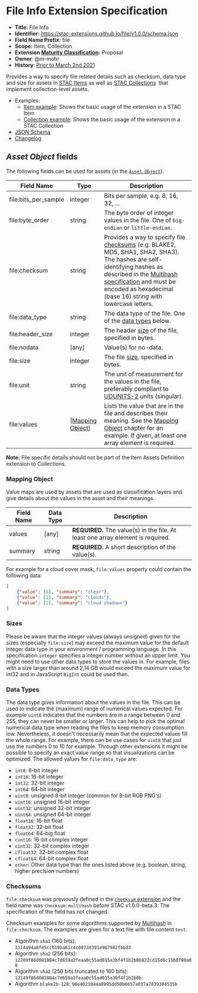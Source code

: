 # File Info Extension Specification

- **Title:** File Info
- **Identifier:** <https://stac-extensions.github.io/file/v1.0.0/schema.json>
- **Field Name Prefix:** file
- **Scope:** Item, Collection
- **Extension [Maturity Classification](https://github.com/radiantearth/stac-spec/tree/master/extensions/README.md#extension-maturity):** Proposal
- **Owner**: @m-mohr
- **History**: [Prior to March 2nd 2021](https://github.com/radiantearth/stac-spec/commits/42930640d113f21ef8e21d27de9ad109a5a87263/extensions/file)

Provides a way to specify file related details such as checksum, data type and size for assets in
[STAC Items](https://github.com/radiantearth/stac-spec/blob/master/item-spec/item-spec.md) as well as [STAC Collections](https://github.com/radiantearth/stac-spec/blob/master/collection-spec/collection-spec.md) 
that implement collection-level assets.

- Examples:
  - [Item example](examples/item.json): Shows the basic usage of the extension in a STAC Item
  - [Collection example](examples/collection.json): Shows the basic usage of the extension in a STAC Collection
- [JSON Schema](json-schema/schema.json)
- [Changelog](./CHANGELOG.md)

## *Asset Object* fields

The following fields can be used for assets (in the [`Asset Object`](https://github.com/radiantearth/stac-spec/blob/master/item-spec/item-spec.md#asset-object)).

| Field Name           | Type                                    | Description                                                  |
| -------------------- | --------------------------------------- | ------------------------------------------------------------ |
| file:bits_per_sample | integer                                 | Bits per sample, e.g. 8, 16, 32, ...                         |
| file:byte_order      | string                                  | The byte order of integer values in the file. One of `big-endian` or `little-endian`. |
| file:checksum        | string                                  | Provides a way to specify file [checksums](#checksums) (e.g. BLAKE2, MD5, SHA1, SHA2, SHA3). The hashes are self-identifying hashes as described in the [Multihash specification](https://github.com/multiformats/multihash) and must be encoded as hexadecimal (base 16) string with lowercase letters. |
| file:data_type       | string                                  | The data type of the file. One of the [data types](#data-types) below. |
| file:header_size     | integer                                 | The header [size](#sizes) of the file, specified in bytes.   |
| file:nodata          | \[any]                                  | Value(s) for no-data.                                        |
| file:size            | integer                                 | The file [size](#sizes), specified in bytes.                 |
| file:unit            | string                                  | The unit of measurement for the values in the file, preferably compliant to [UDUNITS-2](https://ncics.org/portfolio/other-resources/udunits2/) units (singular). |
| file:values          | \[[Mapping Object](#mapping-object)\]   | Lists the value that are in the file and describes their meaning. See the [Mapping Object](#mapping-object) chapter for an example. If given, at least one array element is required. |

**Note:** File specific details should not be part of the Item Assets Definition extension to Collections.

### Mapping Object

Value maps are used by assets that are used as classification layers and give details about the values in the asset and their meanings.

| Field Name | Data Type | Description                                                  |
| ---------- | --------- | ------------------------------------------------------------ |
| values     | \[any]    | **REQUIRED.** The value(s) in the file. At least one array element is required. |
| summary    | string    | **REQUIRED.** A short description of the value(s).           |

 For example for a cloud cover mask, `file:values` property could contain the following data:

```json
[
	{"value": [0], "summary": "clear"},
	{"value": [1], "summary": "clouds"},
	{"value": [2], "summary": "cloud shadows"}
]
```

### Sizes

Please be aware that the integer values (always
unsigned) given for the sizes (especially `file:size`)
may exceed the maximum value for the default integer
data type in your environment / programming language.
In this specification `integer` specifies
a integer number without an upper limit. You might
need to use other data types to store the values in.
For example, files with a size larger than around 2,14
GB would exceed the maximum value for int32 and in
JavaScript `BigInt` could be used then.

### Data Types

The data type gives information about the values in the file.
This can be used to indicate the (maximum) range of numerical values expected.
For example `uint8` indicates that the numbers are in a range between 0 and 255,
they can never be smaller or larger. This can help to pick the optimal numerical
data type when reading the files to keep memory consumption low.
Nevertheless, it doesn't necessarily mean that the expected values fill the whole range.
For example, there can be use cases for `uint8` that just use the numbers 0 to 10 for example.
Through other extensions it might be possible to specify an exact value range so
that visualizations can be optimized.
The allowed values for `file:data_type` are:

- `int8`: 8-bit integer
- `int16`: 16-bit integer
- `int32`: 32-bit integer
- `int64`: 64-bit integer
- `uint8`: unsigned 8-bit integer (common for 8-bit RGB PNG's)
- `uint16`: unsigned 16-bit integer
- `uint32`: unsigned 32-bit integer
- `uint64`: unsigned 64-bit integer
- `float16`: 16-bit float
- `float32`: 32-bit float
- `float64`: 64-big float
- `cint16`: 16-bit complex integer
- `cint32`: 32-bit complex integer
- `cfloat32`: 32-bit complex float
- `cfloat64`: 64-bit complex float
- `other`: Other data type than the ones listed above (e.g. boolean, string, higher precision numbers)

### Checksums

`file:checksum` was previously defined in the
[`checksum` extension](https://github.com/radiantearth/stac-spec/tree/v1.0.0-beta.2/extensions/checksum/README.md)
and the field name was `checksum:multihash` before
STAC v1.0.0-beta.3. The specification of the field has
not changed.

Checksum examples for some algorithms supported by
[Multihash](https://github.com/multiformats/multihash)
in `file:checksum`. The examples are given for a text
file with file content `test`.

- Algorithm `sha1` (160 bits): `1114a94a8fe5ccb19ba61c4c0873d391e987982fbbd3`
- Algorithm `sha2` (256 bits): `12209f86d081884c7d659a2feaa0c55ad015a3bf4f1b2b0b822cd15d6c15b0f00a08`
- Algorithm `sha2` (256 bits truncated to 160 bits): `12149f86d081884c7d659a2feaa0c55ad015a3bf4f1b2b0b`
- Algorithm `blake2b-128`: `90e4021044a8995dd50b6657a037a7839304535b`
